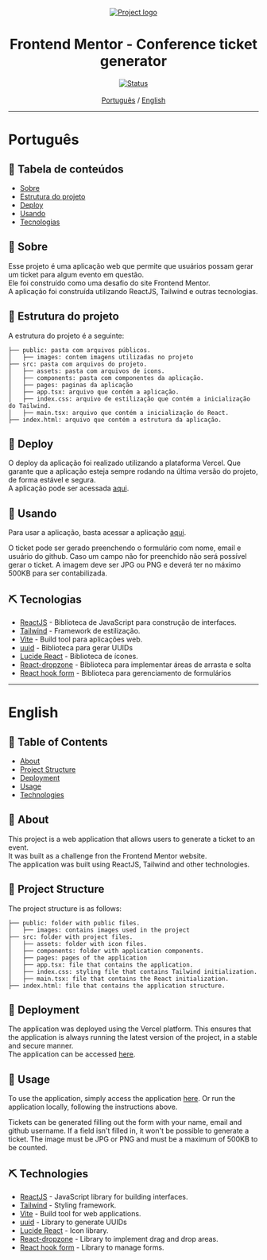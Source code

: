 <p align="center">
  <a href="" rel="noopener">
 <img src="./src/assets/interface.png" alt="Project logo"></a>
</p>

<h1 align="center">Frontend Mentor - Conference ticket generator</h1>

<div align="center">

[![Status](https://img.shields.io/badge/status-active-success.svg)]() <br><br>
[Português](#pt) / [English](#en)

</div>

---

# Português <a name = "pt"></a>

## 📝 Tabela de conteúdos

- [Sobre](#about_pt)
- [Estrutura do projeto](#project_structure_pt)
- [Deploy](#deployment_pt)
- [Usando](#usage_pt)
- [Tecnologias](#built_using_pt)

## 🧐 Sobre <a name = "about_pt"></a>

Esse projeto é uma aplicação web que permite que usuários possam gerar um ticket para algum evento em questão.<br />
Ele foi construído como uma desafio do site Frontend Mentor.<br />
A aplicação foi construída utilizando ReactJS, Tailwind e outras tecnologias. <br />

## 📁 Estrutura do projeto <a name = "project_structure_pt"></a>

A estrutura do projeto é a seguinte:

```
├── public: pasta com arquivos públicos.
│   ├── images: contem imagens utilizadas no projeto
├── src: pasta com arquivos do projeto.
│   ├── assets: pasta com arquivos de icons.
│   ├── components: pasta com componentes da aplicação.
│   ├── pages: paginas da aplicação
│   ├── app.tsx: arquivo que contém a aplicação.
│   ├── index.css: arquivo de estilização que contém a inicialização do Tailwind.
│   ├── main.tsx: arquivo que contém a inicialização do React.
├── index.html: arquivo que contém a estrutura da aplicação.
```

## 🚀 Deploy <a name = "deployment_pt"></a>

O deploy da aplicação foi realizado utilizando a plataforma Vercel. Que garante que a aplicação esteja sempre rodando na última versão do projeto, de forma estável e segura.<br>
A aplicação pode ser acessada [aqui](https://flavio-conference-ticket-generator.vercel.app/).

## 🎈 Usando <a name="usage_pt"></a>

Para usar a aplicação, basta acessar a aplicação [aqui](https://flavio-conference-ticket-generator.vercel.app/).

O ticket pode ser gerado preenchendo o formulário com nome, email e usuário do github. Caso um campo não for preenchido não será possível gerar o ticket. A imagem deve ser JPG ou PNG e deverá ter no máximo 500KB para ser contabilizada.

## ⛏️ Tecnologias <a name = "built_using_pt"></a>

- [ReactJS](https://reactjs.org/) - Biblioteca de JavaScript para construção de interfaces.
- [Tailwind](https://tailwindcss.com/) - Framework de estilização.
- [Vite](https://vitejs.dev/) - Build tool para aplicações web.
- [uuid](https://radix-ui.com/) - Biblioteca para gerar UUIDs
- [Lucide React](https://lucide.dev/) - Biblioteca de ícones.
- [React-dropzone](https://react-dropzone.js.org/) - Biblioteca para implementar áreas de arrasta e solta
- [React hook form](https://react-hook-form.com/) - Biblioteca para gerenciamento de formulários

---

# English <a name = "en"></a>

## 📝 Table of Contents <a name = "en"></a>

- [About](#about_en)
- [Project Structure](#project_structure_en)
- [Deployment](#deployment_en)
- [Usage](#usage_en)
- [Technologies](#built_using_en)

## 🧐 About <a name = "about_en"></a>

This project is a web application that allows users to generate a ticket to an event. <br />
It was built as a challenge fron the Frontend Mentor website. <br />
The application was built using ReactJS, Tailwind and other technologies. <br />

## 📁 Project Structure <a name = "project_structure_en"></a>

The project structure is as follows:

```
├── public: folder with public files.
│   ├── images: contains images used in the project
├── src: folder with project files.
│   ├── assets: folder with icon files.
│   ├── components: folder with application components.
│   ├── pages: pages of the application
│   ├── app.tsx: file that contains the application.
│   ├── index.css: styling file that contains Tailwind initialization.
│   ├── main.tsx: file that contains the React initialization.
├── index.html: file that contains the application structure.
```

## 🚀 Deployment <a name = "deployment_en"></a>

The application was deployed using the Vercel platform. This ensures that the application is always running the latest version of the project, in a stable and secure manner.<br>
The application can be accessed [here](https://flavio-conference-ticket-generator.vercel.app/).

## 🎈 Usage <a name="usage_en"></a>

To use the application, simply access the application [here](https://flavio-conference-ticket-generator.vercel.app/). Or run the application locally, following the instructions above.

Tickets can be generated filling out the form with your name, email and github username. If a field isn't filled in, it won't be possible to generate a ticket. The image must be JPG or PNG and must be a maximum of 500KB to be counted.

## ⛏️ Technologies <a name = "built_using_en"></a>

- [ReactJS](https://reactjs.org/) - JavaScript library for building interfaces.
- [Tailwind](https://tailwindcss.com/) - Styling framework.
- [Vite](https://vitejs.dev/) - Build tool for web applications.
- [uuid](https://radix-ui.com/) - Library to generate UUIDs
- [Lucide React](https://lucide.dev/) - Icon library.
- [React-dropzone](https://react-dropzone.js.org/) - Library to implement drag and drop areas.
- [React hook form](https://react-hook-form.com/) - Library to manage forms.
